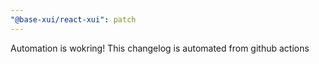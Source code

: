 ```yaml
---
"@base-xui/react-xui": patch
---
```


Automation is wokring! This changelog is automated from github actions

